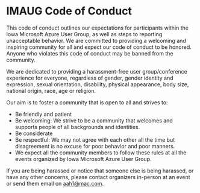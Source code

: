 # IMAUG Code of Conduct

This code of conduct outlines our expectations for participants within the Iowa Microsoft Azure User Group, as well as steps to reporting unacceptable behavior. We are committed to providing a welcoming and inspiring community for all and expect our code of conduct to be honored. Anyone who violates this code of conduct may be banned from the community.

We are dedicated to providing a harassment-free user group/conference experience for everyone, regardless of gender, gender identity and expression, sexual orientation, disability, physical appearance, body size, national origin, race, age or religion.

Our aim is to foster a community that is open to all and strives to:

- Be friendly and patient
- Be welcoming: We strive to be a community that welcomes and supports people of all backgrounds and identities.
- Be considerate
- Be respectful: We may not agree with each other all the time but disagreement is no excuse for poor behavior and poor manners.
- We expect all the community members to follow these rules at all the events organized by Iowa Microsoft Azure User Group.

If you are being harassed or notice that someone else is being harassed, or have any other concerns, please contact organizers in-person at an event or send them email on aah1@mac.com.

